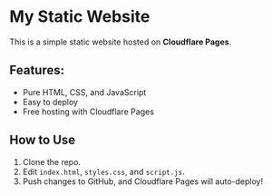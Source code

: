 # My Static Website

This is a simple static website hosted on **Cloudflare Pages**.

## Features:
- Pure HTML, CSS, and JavaScript
- Easy to deploy
- Free hosting with Cloudflare Pages

## How to Use
1. Clone the repo.
2. Edit `index.html`, `styles.css`, and `script.js`.
3. Push changes to GitHub, and Cloudflare Pages will auto-deploy!
